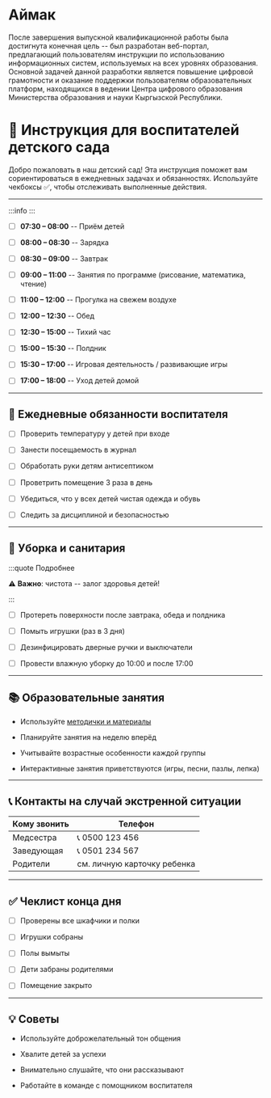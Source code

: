 # Аймак

После завершения выпускной квалификационной работы была достигнута конечная цель -- был разработан веб-портал, предлагающий пользователям инструкции по использованию информационных систем, используемых на всех уровнях образования. Основной задачей данной разработки является повышение цифровой грамотности и оказание поддержки пользователям образовательных платформ, находящихся в ведении Центра цифрового образования Министерства образования и науки Кыргызской Республики.

# 🧸 Инструкция для воспитателей детского сада

Добро пожаловать в наш детский сад! Эта инструкция поможет вам сориентироваться в ежедневных задачах и обязанностях. Используйте чекбоксы ✅, чтобы отслеживать выполненные действия.

---

:::info
:::

- [ ] **07:30 – 08:00** -- Приём детей

- [ ] **08:00 – 08:30** -- Зарядка

- [ ] **08:30 – 09:00** -- Завтрак

- [ ] **09:00 – 11:00** -- Занятия по программе (рисование, математика, чтение)

- [ ] **11:00 – 12:00** -- Прогулка на свежем воздухе

- [ ] **12:00 – 12:30** -- Обед

- [ ] **12:30 – 15:00** -- Тихий час

- [ ] **15:00 – 15:30** -- Полдник

- [ ] **15:30 – 17:00** -- Игровая деятельность / развивающие игры

- [ ] **17:00 – 18:00** -- Уход детей домой

---

## 📌 Ежедневные обязанности воспитателя

- [ ] Проверить температуру у детей при входе

- [ ] Занести посещаемость в журнал

- [ ] Обработать руки детям антисептиком

- [ ] Проветрить помещение 3 раза в день

- [ ] Убедиться, что у всех детей чистая одежда и обувь

- [ ] Следить за дисциплиной и безопасностью

---

## 🧽 Уборка и санитария

:::quote Подробнее

⚠️ **Важно**: чистота -- залог здоровья детей!

:::

- [ ] Протереть поверхности после завтрака, обеда и полдника

- [ ] Помыть игрушки (раз в 3 дня)

- [ ] Дезинфицировать дверные ручки и выключатели

- [ ] Провести влажную уборку до 10:00 и после 17:00

---

## 📚 Образовательные занятия

- Используйте [методички и материалы](https://example.com/materials)

- Планируйте занятия на неделю вперёд

- Учитывайте возрастные особенности каждой группы

- Интерактивные занятия приветствуются (игры, песни, пазлы, лепка)

---

## 📞 Контакты на случай экстренной ситуации

| Кому звонить | Телефон                     |
| ------------ | --------------------------- |
| Медсестра    | 📞 0500 123 456             |
| Заведующая   | 📞 0501 234 567             |
| Родители     | см. личную карточку ребенка |

---

## ✅ Чеклист конца дня

- [ ] Проверены все шкафчики и полки

- [ ] Игрушки собраны

- [ ] Полы вымыты

- [ ] Дети забраны родителями

- [ ] Помещение закрыто

---

## 💡 Советы

- Используйте доброжелательный тон общения

- Хвалите детей за успехи

- Внимательно слушайте, что они рассказывают

- Работайте в команде с помощником воспитателя
